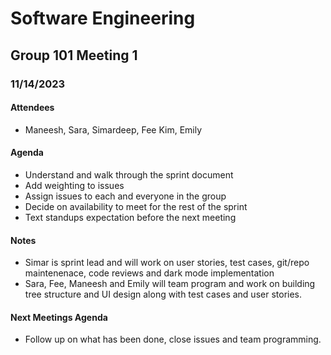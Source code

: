 # Software Engineering

## Group 101 Meeting 1

### 11/14/2023

#### Attendees

-   Maneesh, Sara, Simardeep, Fee Kim, Emily

#### Agenda

-   Understand and walk through the sprint document
-   Add weighting to issues
-   Assign issues to each and everyone in the group
-   Decide on availability to meet for the rest of the sprint
-   Text standups expectation before the next meeting

#### Notes

-   Simar is sprint lead and will work on user stories, test cases, git/repo maintenenace, code reviews and dark mode implementation
-   Sara, Fee, Maneesh and Emily will team program and work on building tree structure and UI design along with test cases and user stories.

#### Next Meetings Agenda
-   Follow up on what has been done, close issues and team programming.
